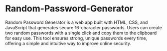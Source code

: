 # Random-Password-Generator
Random Password Generator is a web app built with HTML, CSS, and JavaScript that generates secure 16-character passwords. Users can create two random passwords with a single click and copy them to the clipboard for easy use. This tool ensures strong, unique passwords every time, offering a simple and intuitive way to improve online security.
